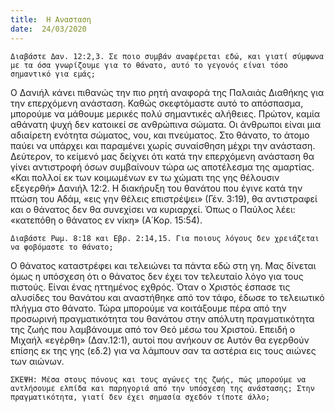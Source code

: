 ```yaml
---
title:  Η Ανασταση
date:  24/03/2020
---
```


`Διαβάστε Δαν. 12:2,3. Σε ποιο συμβάν αναφέρεται εδώ, και γιατί σύμφωνα με τα όσα γνωρίζουμε για το θάνατο, αυτό το γεγονός είναι τόσο σημαντικό για εμάς;`

Ο Δανιήλ κάνει πιθανώς την πιο ρητή αναφορά της Παλαιάς Διαθήκης για την επερχόμενη ανάσταση. Καθώς σκεφτόμαστε αυτό το απόσπασμα, μπορούμε να μάθουμε μερικές πολύ σημαντικές αλήθειες. Πρώτον, καμία αθάνατη ψυχή δεν κατοικεί σε ανθρώπινα σώματα. Οι άνθρωποι είναι μια αδιαίρετη ενότητα σώματος, νου, και πνεύματος. Στο θάνατο, το άτομο παύει να υπάρχει και παραμένει χωρίς συναίσθηση μέχρι την ανάσταση. Δεύτερον, το κείμενό μας δείχνει ότι κατά την επερχόμενη ανάσταση θα γίνει αντιστροφή όσων συμβαίνουν τώρα ως αποτέλεσμα της αμαρτίας. «Και πολλοί εκ των κοιμωμένων εν τω χώματι της γης θέλουσιν εξεγερθή» Δανιήλ 12:2. Η διακήρυξη του θανάτου που έγινε κατά την πτώση του Αδάμ, «εις γην θέλεις επιστρέψει» (Γέν. 3:19), θα αντιστραφεί και ο θάνατος δεν θα συνεχίσει να κυριαρχεί. Όπως ο Παύλος λέει: «κατεπόθη ο θάνατος εν νίκη» (Α΄Κορ. 15:54).

`Διαβάστε Ρωμ. 8:18 και Εβρ. 2:14,15. Για ποιους λόγους δεν χρειάζεται να φοβόμαστε το θάνατο;`

Ο θάνατος καταστρέφει και τελειώνει τα πάντα εδώ στη γη. Μας δίνεται όμως η υπόσχεση ότι ο θάνατος δεν έχει τον τελευταίο λόγο για τους πιστούς. Είναι ένας ηττημένος εχθρός. Όταν ο Χριστός έσπασε τις αλυσίδες του θανάτου και αναστήθηκε από τον τάφο, έδωσε το τελειωτικό πλήγμα στο θάνατο. Τώρα μπορούμε να κοιτάξουμε πέρα από την προσωρινή πραγματικότητα του θανάτου στην απόλυτη πραγματικότητα της ζωής που λαμβάνουμε από τον Θεό μέσω του Χριστού. Επειδή ο Μιχαήλ «εγέρθη» (Δαν.12:1), αυτοί που ανήκουν σε Αυτόν θα εγερθούν επίσης εκ της γης (εδ.2) για να λάμπουν σαν τα αστέρια εις τους αιώνες των αιώνων.

`ΣΚΕΨΗ: Μέσα στους πόνους και τους αγώνες της ζωής, πώς μπορούμε να αντλήσουμε ελπίδα και παρηγοριά από την υπόσχεση της ανάστασης; Στην πραγματικότητα, γιατί δεν έχει σημασία σχεδόν τίποτε άλλο;`